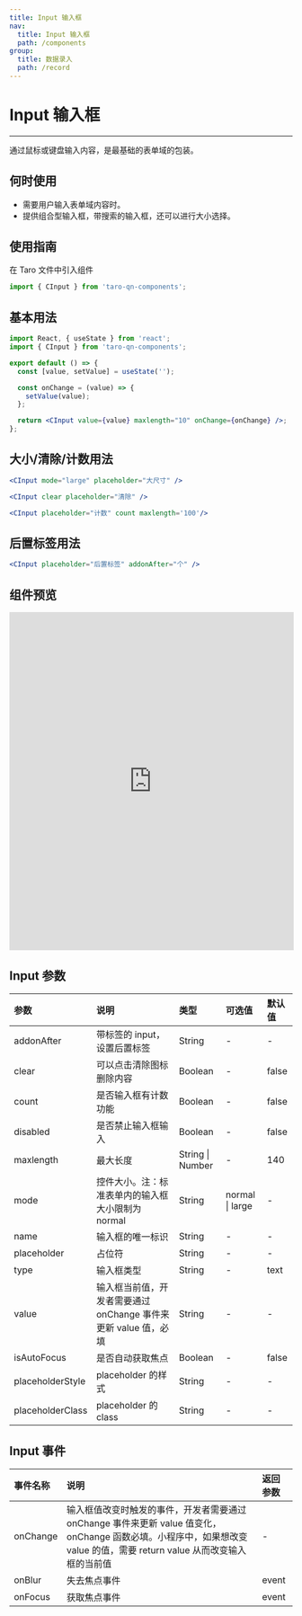 ```yaml
---
title: Input 输入框
nav:
  title: Input 输入框
  path: /components
group:
  title: 数据录入
  path: /record
---
```


# Input 输入框

---

通过鼠标或键盘输入内容，是最基础的表单域的包装。

## 何时使用

- 需要用户输入表单域内容时。
- 提供组合型输入框，带搜索的输入框，还可以进行大小选择。

## 使用指南

在 Taro 文件中引入组件

```js
import { CInput } from 'taro-qn-components';
```

## 基本用法

```jsx | pure
import React, { useState } from 'react';
import { CInput } from 'taro-qn-components';

export default () => {
  const [value, setValue] = useState('');

  const onChange = (value) => {
    setValue(value);
  };

  return <CInput value={value} maxlength="10" onChange={onChange} />;
};
```

## 大小/清除/计数用法

```jsx | pure
<CInput mode="large" placeholder="大尺寸" />

<CInput clear placeholder="清除" />

<CInput placeholder="计数" count maxlength='100'/>
```

## 后置标签用法

```jsx | pure
<CInput placeholder="后置标签" addonAfter="个" />
```

## 组件预览

<iframe style="width:100%; height: 600px; border: 1px solid #ddd" src="https://ui.shuyun.com/example/#/pages/record/input/index"></iframe>

## Input 参数

| 参数             | 说明                                                            | 类型             | 可选值          | 默认值 |
| :--------------- | :-------------------------------------------------------------- | :--------------- | :-------------- | :----- |
| addonAfter       | 带标签的 input，设置后置标签                                    | String           | -               | -      |
| clear            | 可以点击清除图标删除内容                                        | Boolean          | -               | false  |
| count            | 是否输入框有计数功能                                            | Boolean          | -               | false  |
| disabled         | 是否禁止输入框输入                                              | Boolean          | -               | false  |
| maxlength        | 最大长度                                                        | String \| Number | -               | 140    |
| mode             | 控件大小。注：标准表单内的输入框大小限制为 normal               | String           | normal \| large | -      |
| name             | 输入框的唯一标识                                                | String           | -               | -      |
| placeholder      | 占位符                                                          | String           | -               | -      |
| type             | 输入框类型                                                      | String           | -               | text   |
| value            | 输入框当前值，开发者需要通过 onChange 事件来更新 value 值，必填 | String           | -               | -      |
| isAutoFocus      | 是否自动获取焦点                                                | Boolean          | -               | false  |
| placeholderStyle | placeholder 的样式                                              | String           | -               | -      |
| placeholderClass | placeholder 的 class                                            | String           | -               | -      |

## Input 事件

| 事件名称 | 说明                                                                                                                                                                    | 返回参数 |
| :------- | :---------------------------------------------------------------------------------------------------------------------------------------------------------------------- | :------- |
| onChange | 输入框值改变时触发的事件，开发者需要通过 onChange 事件来更新 value 值变化，onChange 函数必填。小程序中，如果想改变 value 的值，需要 return value 从而改变输入框的当前值 | -        |
| onBlur   | 失去焦点事件                                                                                                                                                            | event    |
| onFocus  | 获取焦点事件                                                                                                                                                            | event    |
